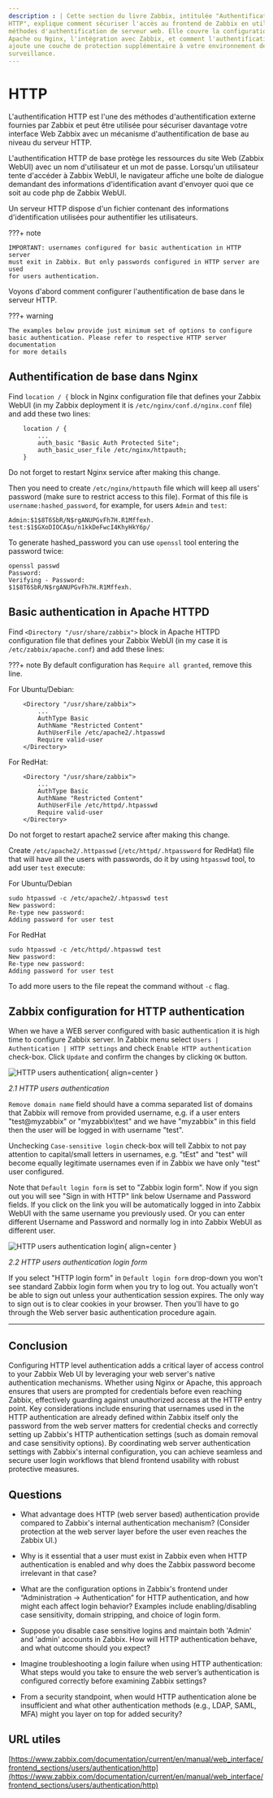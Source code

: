 ```yaml
---
description : | Cette section du livre Zabbix, intitulée "Authentification
HTTP", explique comment sécuriser l'accès au frontend de Zabbix en utilisant les
méthodes d'authentification de serveur web. Elle couvre la configuration avec
Apache ou Nginx, l'intégration avec Zabbix, et comment l'authentification HTTP
ajoute une couche de protection supplémentaire à votre environnement de
surveillance.
---
```


# HTTP

L'authentification HTTP est l'une des méthodes d'authentification externe
fournies par Zabbix et peut être utilisée pour sécuriser davantage votre
interface Web Zabbix avec un mécanisme d'authentification de base au niveau du
serveur HTTP.

L'authentification HTTP de base protège les ressources du site Web (Zabbix
WebUI) avec un nom d'utilisateur et un mot de passe. Lorsqu'un utilisateur tente
d'accéder à Zabbix WebUI, le navigateur affiche une boîte de dialogue demandant
des informations d'identification avant d'envoyer quoi que ce soit au code php
de Zabbix WebUI.

Un serveur HTTP dispose d'un fichier contenant des informations d'identification
utilisées pour authentifier les utilisateurs.

???+ note

    IMPORTANT: usernames configured for basic authentication in HTTP server
    must exit in Zabbix. But only passwords configured in HTTP server are used
    for users authentication.

Voyons d'abord comment configurer l'authentification de base dans le serveur
HTTP.

???+ warning

    The examples below provide just minimum set of options to configure
    basic authentication. Please refer to respective HTTP server documentation
    for more details

## Authentification de base dans Nginx

Find `location / {` block in Nginx configuration file that defines your Zabbix
WebUI (in my Zabbix deployment it is `/etc/nginx/conf.d/nginx.conf` file) and
add these two lines:

```
    location / {
        ...
        auth_basic "Basic Auth Protected Site";
        auth_basic_user_file /etc/nginx/httpauth;
    }
```

Do not forget to restart Nginx service after making this change.

Then you need to create `/etc/nginx/httpauth` file which will keep all users'
password (make sure to restrict access to this file). Format of this file is
`username:hashed_password`, for example, for users `Admin` and `test`:

```
Admin:$1$8T6SbR/N$rgANUPGvFh7H.R1Mffexh.
test:$1$GXoDIOCA$u/n1kkDeFwcI4KhyHkY6p/
```

To generate hashed_password you can use `openssl` tool entering the password
twice:
```
openssl passwd
Password:
Verifying - Password:
$1$8T6SbR/N$rgANUPGvFh7H.R1Mffexh.
```

## Basic authentication in Apache HTTPD

Find `<Directory "/usr/share/zabbix">` block in Apache HTTPD configuration file
that defines your Zabbix WebUI (in my case it is `/etc/zabbix/apache.conf`) and
add these lines:

???+ note By default configuration has `Require all granted`, remove this line.

For Ubuntu/Debian:
```
    <Directory "/usr/share/zabbix">
        ...
        AuthType Basic
        AuthName "Restricted Content"
        AuthUserFile /etc/apache2/.htpasswd
        Require valid-user
    </Directory>
```

For RedHat:
```
    <Directory "/usr/share/zabbix">
        ...
        AuthType Basic
        AuthName "Restricted Content"
        AuthUserFile /etc/httpd/.htpasswd
        Require valid-user
    </Directory>
```

Do not forget to restart apache2 service after making this change.

Create `/etc/apache2/.httpasswd` (`/etc/httpd/.htpassword` for RedHat) file that
will have all the users with passwords, do it by using `htpasswd` tool, to add
user `test` execute:

For Ubuntu/Debian
```
sudo htpasswd -c /etc/apache2/.htpasswd test
New password: 
Re-type new password: 
Adding password for user test
```

For RedHat
```
sudo htpasswd -c /etc/httpd/.htpasswd test
New password: 
Re-type new password: 
Adding password for user test
```

To add more users to the file repeat the command without `-c` flag.

## Zabbix configuration for HTTP authentication

When we have a WEB server configured with basic authentication it is high time
to configure Zabbix server. In Zabbix menu select `Users | Authentication | HTTP
settings` and check `Enable HTTP authentication` check-box. Click `Update` and
confirm the changes by clicking `OK` button.

![HTTP users authentication](ch02.1-http-auth-settings.png){ align=center }

_2.1 HTTP users authentication_

`Remove domain name` field should have a comma separated list of domains that
Zabbix will remove from provided username, e.g. if a user enters "test@myzabbix"
or "myzabbix\test" and we have "myzabbix" in this field then the user will be
logged in with username "test".

Unchecking `Case-sensitive login` check-box will tell Zabbix to not pay
attention to capital/small letters in usernames, e.g. "tEst" and "test" will
become equally legitimate usernames even if in Zabbix we have only "test" user
configured.

Note that `Default login form` is set to "Zabbix login form". Now if you sign
out you will see "Sign in with HTTP" link below Username and Password fields. If
you click on the link you will be automatically logged in into Zabbix WebUI with
the same username you previously used. Or you can enter different Username and
Password and normally log in into Zabbix WebUI as different user.

![HTTP users authentication login](ch02.2-http-auth-login.png){ align=center }

_2.2 HTTP users authentication login form_

If you select "HTTP login form" in `Default login form` drop-down you won't see
standard Zabbix login form when you try to log out. You actually won't be able
to sign out unless your authentication session expires. The only way to sign out
is to clear cookies in your browser. Then you'll have to go through the Web
server basic authentication procedure again.

---

## Conclusion

Configuring HTTP level authentication adds a critical layer of access control to
your Zabbix Web UI by leveraging your web server's native authentication
mechanisms. Whether using Nginx or Apache, this approach ensures that users are
prompted for credentials before even reaching Zabbix, effectively guarding
against unauthorized access at the HTTP entry point. Key considerations include
ensuring that usernames used in the HTTP authentication are already defined
within Zabbix itself only the password from the web server matters for
credential checks and correctly setting up Zabbix's HTTP authentication settings
(such as domain removal and case sensitivity options). By coordinating web
server authentication settings with Zabbix's internal configuration, you can
achieve seamless and secure user login workflows that blend frontend usability
with robust protective measures.

## Questions

- What advantage does HTTP (web server based) authentication provide compared to
  Zabbix's internal authentication mechanism? (Consider protection at the web
  server layer before the user even reaches the Zabbix UI.)

- Why is it essential that a user must exist in Zabbix even when HTTP
  authentication is enabled and why does the Zabbix password become irrelevant
  in that case?

- What are the configuration options in Zabbix's frontend under “Administration
  → Authentication” for HTTP authentication, and how might each affect login
  behavior? Examples include enabling/disabling case sensitivity, domain
  stripping, and choice of login form.

- Suppose you disable case sensitive logins and maintain both 'Admin' and
  'admin' accounts in Zabbix. How will HTTP authentication behave, and what
  outcome should you expect?

- Imagine troubleshooting a login failure when using HTTP authentication: What
  steps would you take to ensure the web server’s authentication is configured
  correctly before examining Zabbix settings?

- From a security standpoint, when would HTTP authentication alone be
  insufficient and what other authentication methods (e.g., LDAP, SAML, MFA)
  might you layer on top for added security?

## URL utiles

[https://www.zabbix.com/documentation/current/en/manual/web_interface/frontend_sections/users/authentication/http](https://www.zabbix.com/documentation/current/en/manual/web_interface/frontend_sections/users/authentication/http)
